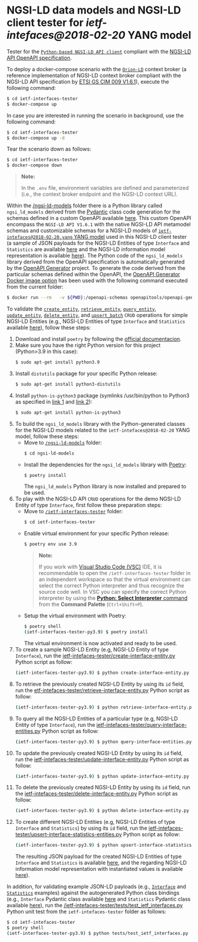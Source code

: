 # NGSI-LD data models and NGSI-LD client tester for *ietf-intefaces@2018-02-20* YANG model

Tester for the [`Python-based NGSI-LD API client`](https://github.com/giros-dit/python-ngsi-ld-client/tree/1.6.1) compliant with the [NGSI-LD API OpenAPI specification](https://forge.etsi.org/rep/cim/NGSI-LD/-/tree/1.6.1).

To deploy a docker-compose scenario with the [`Orion-LD`](https://github.com/FIWARE/context.Orion-LD) context broker (a reference implementation of NGSI-LD context broker compliant with the  NGSI-LD API specification by [ETSI GS CIM 009 V1.6.1](https://www.etsi.org/deliver/etsi_gs/CIM/001_099/009/01.06.01_60/gs_CIM009v010601p.pdf)), execute the following command:
```bash
$ cd ietf-interfaces-tester
$ docker-compose up
```

In case you are interested in running the scenario in background, use the following command:
```bash
$ cd ietf-interfaces-tester
$ docker-compose up -d
```

Tear the scenario down as follows:
```bash
$ cd ietf-interfaces-tester
$ docker-compose down
```

> **Note:**
>
> In the `.env` file, environment variables are defined and parameterized (i.e., the context broker endpoint and the NGSI-LD context URL).

Within the [/ngsi-ld-models](ngsi-ld-models/) folder there is a Python library called `ngsi_ld_models` derived from the [Pydantic](https://docs.pydantic.dev/latest/) class code generation for the schemas defined in a custom OpenAPI available [here](ngsi-ld-api-ietf-interfaces%402018-02-20-yang-model.yaml). This custom OpenAPI encompass the `NGSI-LD API V1.6.1` with the native NGSI-LD API metamodel schemas and customizable schemas for a NGSI-LD models of [`ietf-intefaces@2018-02-20.yang` YANG model](../../../yang/modules/ietf-interfaces%402018-02-20.yang) used in this NGSI-LD client tester (a sample of JSON payloads for the NGSI-LD Entities of type `Interface` and `Statistics` are available [here](ietf-intefaces-tester/examples/ietf-interfaces/) and the NGSI-LD information model representation is available [here](../../information-models/interfaces-ngsi-ld-schema-if-reduced.png)). The Python code of the `ngsi_ld_models` library derived from the OpenAPI specification is automatically generated by the [OpenAPI Generator](https://openapi-generator.tech) project. To generate the code derived from the particular schemas defined within the OpenAPI, the [OpenAPI Generator Docker image option](https://openapi-generator.tech/docs/installation#docker) has been used with the following command executed from the current folder:
```bash
$ docker run --rm   -v ${PWD}:/openapi-schemas openapitools/openapi-generator-cli generate   -i /openapi-schemas/ngsi-ld-api-ietf-interfaces@2018-02-20-yang-model.yaml -g python --package-name ngsi_ld_models   -o /openapi-schemas/ngsi-ld-models --additional-properties disallowAdditionalPropertiesIfNotPresent=false --global-property models --skip-validate-spec
```

To validate the [`create_entity`](https://github.com/giros-dit/python-ngsi-ld-client/blob/1.6.1/docs/ContextInformationProvisionApi.md#create_entity), [`retrieve_entity`](https://github.com/giros-dit/python-ngsi-ld-client/blob/1.6.1/docs/ContextInformationConsumptionApi.md#retrieve_entity), [`query_entity`](https://github.com/giros-dit/python-ngsi-ld-client/blob/1.6.1/docs/ContextInformationConsumptionApi.md#query_entity), [`update_entity`](https://github.com/giros-dit/python-ngsi-ld-client/blob/1.6.1/docs/ContextInformationProvisionApi.md#update_entity), [`delete_entity`](https://github.com/giros-dit/python-ngsi-ld-client/blob/1.6.1/docs/ContextInformationProvisionApi.md#delete_entity), and [`upsert_batch`](https://github.com/giros-dit/python-ngsi-ld-client/blob/1.6.1/docs/ContextInformationProvisionApi.md#upsert_batch) `CRUD` operations for simple NGSI-LD Entities (e.g., NGSI-LD Entities of type `Interface` and `Statistics` available [here](ietf-intefaces-tester/examples/ietf-interfaces/ietf-interfaces-ngsi-ld-reduced.json)), follow these steps:
1. Download and install `poetry` by following the [official documentacion](https://python-poetry.org/docs/master/#installing-with-the-official-installer).
2. Make sure you have the right Python version for this project (Python>3.9 in this case):
     ```bash
    $ sudo apt-get install python3.9
    ```
3. Install `distutils` package for your specific Python release:
    ```bash
    $ sudo apt-get install python3-distutils
    ```
4. Install `python-is-python3` package (symlinks /usr/bin/python to Python3 as specified in [link 1](https://askubuntu.com/questions/1296790/python-is-python3-package-in-ubuntu-20-04-what-is-it-and-what-does-it-actually) and [link 2](https://stackoverflow.com/questions/61921940/running-poetry-fails-with-usr-bin-env-python-no-such-file-or-directory)):
    ```bash
    $ sudo apt-get install python-is-python3
    ```
5. To build the `ngsi_ld_models` library with the Python-generated classes for the NGSI-LD models related to the `ietf-intefaces@2018-02-20` YANG model, follow these steps:
    - Move to [`/ngsi-ld-models`](ngsi-ld-models/) folder:
        ```bash
        $ cd ngsi-ld-models
        ```
    - Install the dependencies for the `ngsi_ld_models` library with [Poetry](https://python-poetry.org/):
        ```bash
        $ poetry install
        ```
        The `ngsi_ld_models` Python library is now installed and prepared to be used.
6. To play with the  NGSI-LD API `CRUD` operations for the demo NGSI-LD Entity of type `Interface`, first follow these preparation steps: 
    - Move to [`/ietf-interfaces-tester`](ietf-intefaces-tester/) folder:
        ```bash
        $ cd ietf-interfaces-tester
        ```
    - Enable virtual environment for your specific Python release:
        ```bash
        $ poetry env use 3.9
        ```
        > **Note:**
        >
        > If you work with [Visual Studio Code (VSC)](https://code.visualstudio.com/) IDE, it is recommendable to open the `/ietf-interfaces-tester` folder in an independent workspace so that the virtual environment can select the correct Python interpreter and thus recognize the source code well. In VSC you can specify the correct Python interpreter by using the [**Python: Select Interpreter** command](https://code.visualstudio.com/docs/python/environments#_working-with-python-interpreters) from the **Command Palette** (`Ctrl+Shift+P`).
    - Setup the virtual environment with Poetry:
        ```bash
        $ poetry shell
        (ietf-interfaces-tester-py3.9) $ poetry install
        ```
        The virtual environment is now activated and ready to be used.
7. To create a sample NGSI-LD Entity (e.g, NGSI-LD Entity of type `Interface`), run the [ietf-intefaces-tester/create-interface-entity.py](ietf-intefaces-tester/create-interface-entity.py) Python script as follow:
    ```bash
    (ietf-interfaces-tester-py3.9) $ python create-interface-entity.py
    ```
8. To retrieve the previously created NGSI-LD Entity by using its `id` field, run the [etf-intefaces-tester/retrieve-interface-entity.py](ietf-intefaces-tester/retrieve-interface-entity.py) Python script as follow:
    ```bash
    (ietf-interfaces-tester-py3.9) $ python retrieve-interface-entity.py
    ```
9. To query all the NGSI-LD Entities of a particular type (e.g, NGSI-LD Entity of type `Interface`), run the [ietf-intefaces-tester/query-interface-entities.py](ietf-intefaces-tester/query-interface-entities.py) Python script as follow:
    ```bash
    (ietf-interfaces-tester-py3.9) $ python query-interface-entities.py
    ```
10. To update the previously created NGSI-LD Entity by using its `id` field, run the [ietf-intefaces-tester/update-interface-entity.py](ietf-intefaces-tester/update-interface-entity.py) Python script as follow:
    ```bash
    (ietf-interfaces-tester-py3.9) $ python update-interface-entity.py
    ```
11. To delete the previously created NGSI-LD Entity by using its `id` field, run the [ietf-intefaces-tester/delete-interface-entity.py](ietf-intefaces-tester/delete-interface-entity.py) Python script as follow:
    ```bash
    (ietf-interfaces-tester-py3.9) $ python delete-interface-entity.py
    ```
12. To create different NGSI-LD Entities (e.g, NGSI-LD Entities of type `Interface` and `Statistics`) by using its `id` field, run the [ietf-intefaces-tester/upsert-interface-statistics-entities.py](ietf-intefaces-tester/upsert-interface-statistics-entities.py) Python script as follow:
    ```bash
    (ietf-interfaces-tester-py3.9) $ python upsert-interface-statistics-entities.py
    ```
    The resulting JSON payload for the created NGSI-LD Entities of type `Interface` and `Statistics` is available [here](ietf-intefaces-tester/examples/ietf-interfaces/ietf-interfaces-ngsi-ld-reduced.json), and the regarding NGSI-LD information model representation with instantiated values is available [here](../../information-models/interfaces-ngsi-ld-instance-reduced.png)).

In addition, for validating example JSON-LD payloads (e.g., [`Interface`](ietf-intefaces-tester/examples/ietf-interfaces/interface/example-normalized.json) and [`Statistics`](ietf-intefaces-tester/examples/ietf-interfaces/statistics/example-normalized.json) examples) against the autogenerated Python class bindings (e.g., `Interface` Pydantic class available [here](ngsi-ld-models/ngsi_ld_models/models/interface.py) and `Statistics` Pydantic class available [here](ngsi-ld-models/ngsi_ld_models/models/statistics.py)), run the [/ietf-intefaces-tester/tests/test_ietf_interfaces.py](ietf-intefaces-tester/tests/test_ietf_interfaces.py) Python unit test from the `ietf-intefaces-tester` folder as follows:
```bash
$ cd ietf-intefaces-tester
$ poetry shell
(ietf-interfaces-tester-py3.9) $ python tests/test_ietf_interfaces.py
```
